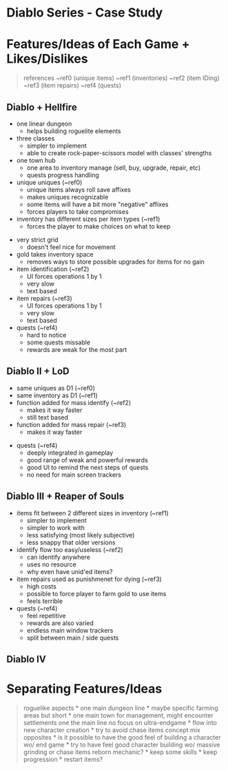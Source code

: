 Diablo Series - Case Study
==========================

# Features/Ideas of Each Game + Likes/Dislikes
> references
~ref0 (unique items)
~ref1 (inventories)
~ref2 (item IDing)
~ref3 (item repairs)
~ref4 (quests)

## Diablo + Hellfire
+ one linear dungeon
    * helps building roguelite elements
+ three classes
    * simpler to implement
    * able to create rock-paper-scissors model with classes' strengths
+ one town hub
    * one area to inventory manage (sell, buy, upgrade, repair, etc)
    * quests progress handling
+ unique uniques (~ref0)
    * unique items always roll save affixes
    * makes uniques recognizable
    * some items will have a bit more "negative" affixes
    * forces players to take compromises
+ inventory has different sizes per item types (~ref1)
    * forces the player to make choices on what to keep
- very strict grid
    * doesn't feel nice for movement
- gold takes inventory space
    * removes ways to store possible upgrades for items for no gain
- item identification (~ref2)
    * UI forces operations 1 by 1
    * very slow
    * text based
- item repairs (~ref3)
    * UI forces operations 1 by 1
    * very slow
    * text based
- quests (~ref4)
    * hard to notice
    * some quests missable
    * rewards are weak for the most part

## Diablo II + LoD
+ same uniques as D1 (~ref0)
+ same inventory as D1 (~ref1)
+ function added for mass identify (~ref2)
    * makes it way faster
    * still text based
+ function added for mass repair (~ref3)
    * makes it way faster
- quests (~ref4)
    * deeply integrated in gameplay
    * good range of weak and powerful rewards
    * good UI to remind the next steps of quests
    * no need for main screen trackers

## Diablo III + Reaper of Souls
- items fit between 2 different sizes in inventory (~ref1)
    * simpler to implement
    * simpler to work with
    * less satisfying (most likely subjective)
    * less snappy that older versions
- identify flow too easy/useless (~ref2)
    * can identify anywhere
    * uses no resource
    * why even have unid'ed items?
- item repairs used as punishmenet for dying (~ref3)
    * high costs
    * possible to force player to farm gold to use items
    * feels terrible
- quests (~ref4)
    * feel repetitive
    * rewards are also varied
    * endless main window trackers
    * split between main / side quests

## Diablo IV

# Separating Features/Ideas
> roguelike aspects
    * one main dungeon line
    * maybe specific farming areas but short
    * one main town for management, might encounter settlements one the main line
> no focus on ultra-endgame
    * flow into new character creation
    * try to avoid chase items concept
> mix opposites
    * is it possible to have the good feel of building a character wo/ end game
    * try to have feel good character building wo/ massive grinding or chase items
> reborn mechanic?
    * keep some skills
    * keep progression
    * restart items?
